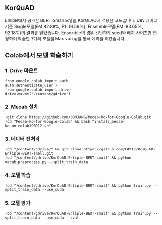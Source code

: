 ## KorQuAD
Enliple에서 공개한 BERT-Small 모델을 KorQuAD에 적용한 코드입니다.
Dev 데이터 기준 Single모델(EM 82.89%, F1=91.59%), Ensemble모델(EM=83.65%, 92.18%)의 결과를 얻었습니다.
Ensemble의 경우 간단하게 seed와 배치 사이즈만 변경하여 학습한 7개의 모델을 Max voting을 통해 예측을 하였습니다.

## Colab에서 모델 학습하기

### 1. Drive 마운트
```
from google.colab import auth
auth.authenticate_user()
from google.colab import drive
drive.mount('/content/gdrive')
```

### 2. Mecab 설치
```
!git clone https://github.com/SOMJANG/Mecab-ko-for-Google-Colab.git
!cd "Mecab-ko-for-Google-Colab" && bash "install_mecab-ko_on_colab190912.sh"
```

### 3. 데이터 전처리
```
!cd "/content/gdrive/" && git clone https://github.com/KHY13/KorQuAD-Enliple-BERT-small.git
!cd "/content/gdrive/KorQuAD-Enliple-BERT-small" && python mecab_preprocess.py --split_train_data 
```

### 4. 모델 학습
```
!cd "/content/gdrive/KorQuAD-Enliple-BERT-small" && python train.py --split_train_data --use_cuda
```

### 5. 모델 평가
```
!cd "/content/gdrive/KorQuAD-Enliple-BERT-small" && python train.py --split_train_data --use_cuda --eval
```